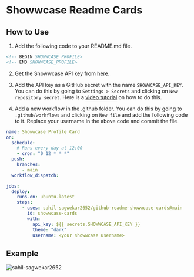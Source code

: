 # Showwcase Readme Cards

## How to Use 

1. Add the following code to your README.md file.
```md
<!-- BEGIN SHOWWCASE_PROFILE>
<!-- END SHOWWCASE_PROFILE>
```

2. Get the Showwcase API key from [here](https://showwcase.com/settings/api-keys).

3. Add the API key as a GitHub secret with the name `SHOWWCASE_API_KEY`. You can do this by going to `Settings > Secrets` and clicking on `New repository secret`. Here is a [video tutorial](https://youtu.be/IuT0Ua7V4xA) on how to do this.

4. Add a new workflow in the .github folder. You can do this by going to `.github/workflows` and clicking on `New file` and add the following code to it. Replace your username in the above code and commit the file.
```yml
name: Showwcase Profile Card
on:
  schedule:
    # Runs every day at 12:00
    - cron: "0 12 * * *"
  push:
    branches:
      - main
  workflow_dispatch:

jobs:
  deploy:
    runs-on: ubuntu-latest
    steps:
      - uses: sahil-sagwekar2652/github-readme-showwcase-cards@main
        id: showwcase-cards
        with: 
          api_key: ${{ secrets.SHOWWCASE_API_KEY }}
          theme: "dark"
          username: <your showwcase username>
```

## Example 

<!-- BEGIN SHOWWCASE_PROFILE -->
![sahil-sagwekar2652](https://github-readme-showwcase-cards.vercel.app/?name=Sahil+Sagwekar&username=sahil-sagwekar2652&headline=Student+%7C+Developer+%7C+Open+Source+Enthusiast+and+Technical+Writer.&avatar=https%3A%2F%2Fprofile-assets.showwcase.com%2F1680201821508.jpg&profile_url=sahil-sagwekar2652.showwcase.com&resume=https%3A%2F%2Fresume.showwcase.com%2Fsahil-sagwekar2652.pdf&theme=dark)
<!-- END SHOWWCASE_PROFILE -->
